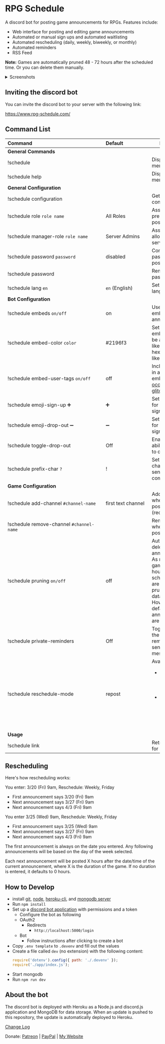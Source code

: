 # RPG Schedule

A discord bot for posting game announcements for RPGs. Features include:

- Web interface for posting and editing game announcements
- Automated or manual sign ups and automated waitlisting
- Automated rescheduling (daily, weekly, biweekly, or monthly)
- Automated reminders
- RSS Feed

**Note:** Games are automatically pruned 48 - 72 hours after the scheduled time. Or you can delete them manually.

<details>
  <summary>Screenshots</summary>
  <a href="https://www.rpg-schedule.com/images/screenshot3.png" target="_blank" style="display: inline-flex; height: 200px;"><img src="https://www.rpg-schedule.com/images/screenshot3.png" style="max-width: 100%; max-height: 100%;"></a>
  <a href="https://www.rpg-schedule.com/images/screenshot4.png" target="_blank" style="display: inline-flex; height: 200px;"><img src="https://www.rpg-schedule.com/images/screenshot4.png" style="max-width: 100%; max-height: 100%;"></a>
  <a href="https://www.rpg-schedule.com/images/screenshot.png" target="_blank" style="display: inline-flex; height: 200px;"><img src="https://www.rpg-schedule.com/images/screenshot.png" style="max-width: 100%; max-height: 100%;"></a>
  <a href="https://www.rpg-schedule.com/images/screenshot2.png" target="_blank" style="display: inline-flex; height: 200px;"><img src="https://www.rpg-schedule.com/images/screenshot2.png" style="max-width: 100%; max-height: 100%;"></a>
</details>

## Inviting the discord bot

You can invite the discord bot to your server with the following link:

https://www.rpg-schedule.com/

## Command List

<table>
<thead>
<tr>
<th>Command&nbsp;&nbsp;&nbsp;&nbsp;&nbsp;&nbsp;&nbsp;&nbsp;&nbsp;&nbsp;&nbsp;&nbsp;&nbsp;&nbsp;&nbsp;&nbsp;&nbsp;&nbsp;&nbsp;&nbsp;&nbsp;&nbsp;&nbsp;&nbsp;&nbsp;&nbsp;&nbsp;&nbsp;&nbsp;&nbsp;&nbsp;&nbsp;&nbsp;&nbsp;&nbsp;&nbsp;&nbsp;&nbsp;&nbsp;&nbsp;&nbsp;&nbsp;&nbsp;&nbsp;&nbsp;&nbsp;&nbsp;&nbsp;&nbsp;&nbsp;&nbsp;&nbsp;</th>
<th>Default&nbsp;&nbsp;&nbsp;&nbsp;&nbsp;&nbsp;&nbsp;&nbsp;&nbsp;&nbsp;&nbsp;&nbsp;&nbsp;&nbsp;&nbsp;&nbsp;&nbsp;&nbsp;</th>
<th>Description</th>
</tr>
</thead>
<tbody>
<tr>
<td><strong>General Commands</strong></td>
<td></td>
<td></td>
</tr>
<tr>
<td>!schedule</td>
<td></td>
<td>Displays the help menu</td>
</tr>
<tr>
<td>!schedule help</td>
<td></td>
<td>Displays the help menu</td>
</tr>
<tr>
<td><strong>General Configuration</strong></td>
<td></td>
<td></td>
</tr>
<tr>
<td>!schedule configuration</td>
<td></td>
<td>Get the bot configuration</td>
</tr>
<tr>
<td>!schedule role <code>role name</code></td>
<td>All Roles</td>
<td>Assign a role as a prerequisite for posting games</td>
</tr>
<tr>
<td>!schedule manager-role <code>role name</code></td>
<td>Server Admins</td>
<td>Assign a role to allow managing all server games</td>
</tr>
<tr>
<td>!schedule password <code>password</code></td>
<td>disabled</td>
<td>Configure a password for posting games</td>
</tr>
<tr>
<td>!schedule password</td>
<td></td>
<td>Remove the password</td>
</tr>
<tr>
<td>!schedule lang <code>en</code></td>
<td><code>en</code> (English)</td>
<td>Set the bot's language.</td>
</tr>
<tr>
<td><strong>Bot Configuration</strong></td>
<td></td>
<td></td>
</tr>
<tr>
<td>!schedule embeds <code>on/off</code></td>
<td>on</td>
<td>Use discord embeds for announcements</td>
</tr>
<tr>
<td>!schedule embed-color <code>color</code></td>
<td>#2196f3</td>
<td>Set a discord embed color. Can be a color name like <code>red</code> or a hexadecimal color like <code>#2196f3</code></td>
</tr>
<tr>
<td>!schedule embed-user-tags <code>on/off</code></td>
<td>off</td>
<td>Include user tags in announcement embeds (<a href="https://cdn.discordapp.com/attachments/532565396746928149/682786099679985665/unknown.png" target="_blank">Can occasionally glitch</a>)</td>
</tr>
<tr>
<td>!schedule emoji-sign-up ➕</td>
<td>➕</td>
<td>Set the emoji used for automated sign up</td>
</tr>
<tr>
<td>!schedule emoji-drop-out ➖</td>
<td>➖</td>
<td>Set the emoji used for automated sign up</td>
</tr>
<tr>
<td>!schedule toggle-drop-out</td>
<td>Off</td>
<td>Enable/disable the ability for players to drop out</td>
</tr>
<tr>
<td>!schedule prefix-char <code>?</code></td>
<td>!</td>
<td>Set the prefix character for sending bot commands</td>
</tr>
<tr>
<td><strong>Game Configuration</strong></td>
<td></td>
<td></td>
</tr>
<tr>
<td>!schedule add-channel <code>#channel-name</code></td>
<td>first text channel</td>
<td>Add a channel where games are posted (recommended)</td>
</tr>
<tr>
<td>!schedule remove-channel <code>#channel-name</code></td>
<td></td>
<td>Remove a channel where games are posted</td>
</tr>
<tr>
<td>!schedule pruning <code>on/off</code></td>
<td>off</td>
<td>Automatically delete old game announcements. As noted above, games over 48 hours past their scheduled date are automatically pruned from the database. However, by default the announcements are not.</td>
</tr>
<tr>
<td>!schedule private-reminders</td>
<td>Off</td>
<td>Toggle whether the game reminders are sent to private messages.</td>
</tr>
<tr>
<td>!schedule reschedule-mode</td>
<td>repost</td>
<td>
  Available modes:<br />
  <ul>
    <li><code>repost</code> - Creates a new announcement post</li>
    <li><code>update</code> - Updates the original announcement post</li>
  </ul>
</td>
</tr>
<tr>
<td><strong>Usage</strong></td>
<td></td>
<td></td>
</tr>
<tr>
<td>!schedule link</td>
<td></td>
<td>Retrieve the link for posting games</td>
</tr>
</tbody>
</table>

## Rescheduling

Here's how rescheduling works:

You enter: 3/20 (Fri) 9am, Reschedule: Weekly, Friday
- First announcement says 3/20 (Fri) 9am
- Next announcement says 3/27 (Fri) 9am
- Next announcement says 4/3 (Fri) 9am

You enter 3/25 (Wed) 9am, Reschedule: Weekly, Friday
- First announcement says 3/25 (Wed) 9am
- Next announcement says 3/27 (Fri) 9am
- Next announcement says 4/3 (Fri) 9am

The first announcement is always on the date you entered. Any following announcements will be based on the day of the week selected.

Each next announcement will be posted X hours after the date/time of the current announcement, where X is the duration of the game. If no duration is entered, it defaults to 0 hours.

## How to Develop
* install [git](https://git-scm.com/downloads), [node](https://nodejs.org/en/download/), [heroku-cli](https://devcenter.heroku.com/articles/heroku-cli#download-and-install), and [mongodb server](https://www.mongodb.com/download-center/community)
* Run `npm install`
* Set up a [discord bot application](https://discordapp.com/developers) with permissions and a token
  * Configure the bot as following
  * OAuth2
    * Redirects
      * `http://localhost:5000/login`
  * Bot
    * Follow instructions after clicking to create a bot
* Copy `.env template` to `.devenv` and fill out the values
* Create a file called `dev` (no extension) with the following content:
  ```javascript
  require('dotenv').config({ path: './.devenv' });
  require('./app/index.js');
  ```
* Start mongodb
* Run `npm run dev`

## About the bot

The discord bot is deployed with Heroku as a Node.js and discord.js application and MongoDB for data storage. When an update is pushed to this repository, the update is automatically deployed to Heroku.

[Change Log](https://github.com/sillvva/rpg-schedule/blob/master/CHANGELOG.md)

Donate: [Patreon](https://www.patreon.com/rpg_schedule) | [PayPal](https://www.paypal.me/Sillvva) | [My Website](https://www.mattdekok.dev/#donate)
